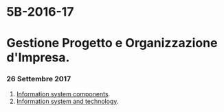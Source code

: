 # 5B-2016-17

# Gestione Progetto e Organizzazione d'Impresa.

### 26 Settembre 2017

1. [Information system components](https://docs.google.com/presentation/d/1J7kIe1wUekqzJfPW_LfuwKpMdlm91wfaSYi7ai_oM-Q/edit?usp=sharing).
2. [Information system and technology](https://docs.google.com/presentation/d/1DgxCtUR6n6ovOsWrQdEpb53Yh1Ux1zOUBsGR8HBrOMk/edit?usp=sharing).
<!--4. [History of Information System](https://docs.google.com/presentation/d/1Ajg89e86b-UEnUKgRlBaA-uDf1oKeDnUrMpdIf1SG3w/edit?usp=sharing).
5. [Information System Introduction - TEST](https://goo.gl/forms/NmwBBuRsmf7MpxfW2).-->
